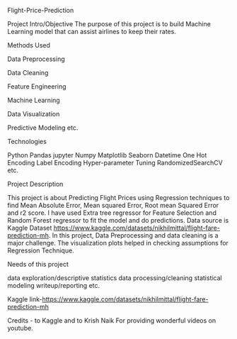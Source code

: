 Flight-Price-Prediction

Project Intro/Objective
The purpose of this project is to build Machine Learning model that can assist airlines to keep their rates.

Methods Used

Data Preprocessing

Data Cleaning

Feature Engineering

Machine Learning

Data Visualization

Predictive Modeling
etc.

Technologies

Python
Pandas
jupyter
Numpy
Matplotlib
Seaborn
Datetime
One Hot Encoding
Label Encoding
Hyper-parameter Tuning
RandomizedSearchCV
etc.

Project Description

This project is about Predicting Flight Prices using Regression techniques to find Mean Absolute Error, Mean squared Error, Root mean Squared Error and r2 score. I have used Extra tree regressor for Feature Selection and Random Forest regressor to fit the model and do predictions. Data source is Kaggle Dataset https://www.kaggle.com/datasets/nikhilmittal/flight-fare-prediction-mh. 
In this project, Data Preprocessing and data cleaning is a major challenge. The visualization plots helped in checking assumptions for Regression Technique.

Needs of this project

data exploration/descriptive statistics
data processing/cleaning
statistical modeling
writeup/reporting
etc.




         
 Kaggle link-https://www.kaggle.com/datasets/nikhilmittal/flight-fare-prediction-mh           
                
 Credits -
          to Kaggle and to Krish Naik For providing wonderful videos on youtube.
